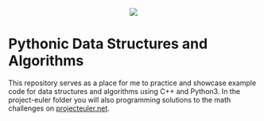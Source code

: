 <p align="center"><img src="https://raw.githubusercontent.com/keon/algorithms/master/docs/source/_static/logo/logotype1blue.png"></p>

Pythonic Data Structures and Algorithms
=========================================
This repository serves as a place for me to practice and showcase example code for data structures and algorithms using C++ and Python3.
In the project-euler folder you will also programming solutions to the math challenges on <a href="https://projecteuler.net/">projecteuler.net</a>.
